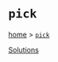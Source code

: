 # `pick`

[home](../README.md) &gt; [`pick`](http://ramdajs.com/docs/#pick)



[Solutions](./solutions.md)
